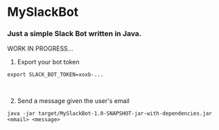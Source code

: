 # MySlackBot

### Just a simple Slack Bot written in Java.

WORK IN PROGRESS...
<br />

1. Export your bot token

````
export SLACK_BOT_TOKEN=xoxb-...
````
<br />

2. Send a message given the user's email

````
java -jar target/MySlackBot-1.0-SNAPSHOT-jar-with-dependencies.jar <email> <message>

````
